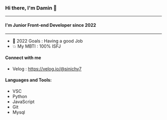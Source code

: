 ### Hi there, I'm Damin 👋
---

#### I'm Junior Front-end Developer since 2022
---

- 🤔 2022 Goals : Having a good Job
- 💥 My MBTI : 100% ISFJ

#### Connect with me
- Velog : https://velog.io/@sinichy7

#### Languages and Tools:
- VSC
- Python
- JavaScript
- Git
- Mysql


